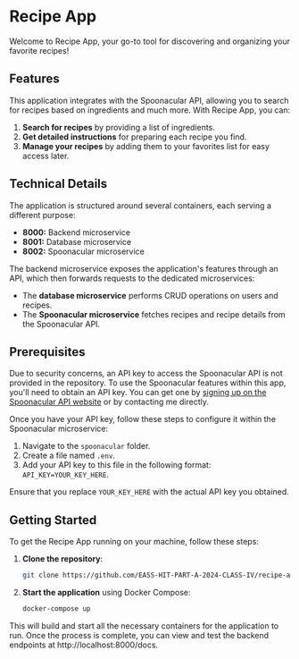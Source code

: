 # Recipe App

Welcome to Recipe App, your go-to tool for discovering and organizing your favorite recipes!

## Features

This application integrates with the Spoonacular API, allowing you to search for recipes based on ingredients and much more. With Recipe App, you can:

1. **Search for recipes** by providing a list of ingredients.
2. **Get detailed instructions** for preparing each recipe you find.
3. **Manage your recipes** by adding them to your favorites list for easy access later.

## Technical Details

The application is structured around several containers, each serving a different purpose:

- **8000:** Backend microservice
- **8001:** Database microservice
- **8002:** Spoonacular microservice

The backend microservice exposes the application's features through an API, which then forwards requests to the dedicated microservices:

- The **database microservice** performs CRUD operations on users and recipes.
- The **Spoonacular microservice** fetches recipes and recipe details from the Spoonacular API.

## Prerequisites

Due to security concerns, an API key to access the Spoonacular API is not provided in the repository. To use the Spoonacular features within this app, you'll need to obtain an API key. You can get one by [signing up on the Spoonacular API website](https://spoonacular.com/food-api/console#Dashboard) or by contacting me directly.

Once you have your API key, follow these steps to configure it within the Spoonacular microservice:

1. Navigate to the `spoonacular` folder.
2. Create a file named `.env`.
3. Add your API key to this file in the following format: `API_KEY=YOUR_KEY_HERE`.

Ensure that you replace `YOUR_KEY_HERE` with the actual API key you obtained.

## Getting Started

To get the Recipe App running on your machine, follow these steps:

1. **Clone the repository**:

   ```bash
   git clone https://github.com/EASS-HIT-PART-A-2024-CLASS-IV/recipe-app.git
   ```
2. **Start the application** using Docker Compose:

    ```bash
    docker-compose up
    ```


This will build and start all the necessary containers for the application to run. Once the process is complete, you can view and test the backend endpoints at http://localhost:8000/docs.

